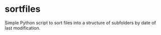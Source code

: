 # sortfiles
Simple Python script to sort files into a structure of subfolders by date of last modification.
